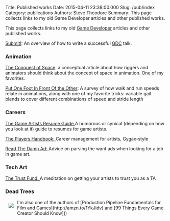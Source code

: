 Title: Published works
Date: 2015-04-11 23:38:00.000
Slug: /pub/index
Category: publications
Authors: Steve Theodore
Summary: This page collects links to my old Game Developer articles and other published works.  


This page collects links to my old [Game Developer](http://www.gamasutra.com/topic/game-developer) articles and other published works.  


[Submit!](submit): An overview of how to write a successful [GDC](http://gdconf.com) talk.

### Animation

  
[The Conquest of Space](conquest_space):  a conceptual article about how riggers and animators should think about the concept of space in animation.  One of my favorites.  
  
[Put One Foot In Front Of the Other](one_foot_in_front):   A survey of how walk and run speeds relate in animations, along with one of my favorite tricks: variable gait blends to cover different combinations of speed and stride length  
  


### Careers

  
[The Game Artists Resume Guide  ](game_artists_resume_guide)A humorous or cynical (depending on how you look at it) guide to resumes for game artists.  
  
[The Players Handbook: ](players_handbook)Career management for artists, Gygax-style  
  
[Read The Damn Ad: ](read_the_damn_ad)Advice on parsing the want ads when looking for a job in game art.    


### Tech Art

  
[The Trust Fund: ](trust_fund)A meditation on getting your artists to trust you as a TA  
  
### Dead Trees

<div style='float: left; margin:10px'><a href="https://www.amazon.com/Production-Pipeline-Fundamentals-Film-Games/dp/0415812291/ref=as_li_ss_il?ie=UTF8&qid=1465705902&sr=8-1&keywords=production+pipeline+fundamentals+for+film+and+games&linkCode=li3&tag=tecsurgui-20&linkId=d3bd4fc1b0bfcf823dafb7ad5efc0a99" target="_blank"><img border="0" src="//ws-na.amazon-adsystem.com/widgets/q?_encoding=UTF8&ASIN=0415812291&Format=_SL250_&ID=AsinImage&MarketPlace=US&ServiceVersion=20070822&WS=1&tag=tecsurgui-20" ></a><img src="//ir-na.amazon-adsystem.com/e/ir?t=tecsurgui-20&l=li3&o=1&a=0415812291" width="1" height="1" border="0" alt="" style="border:none !important; margin:0px !important;" /></div>  I'm also one of the authors of  [Production Pipeline Fundamentals for Film and Games](http://amzn.to/1YkJidv) and [99 Things Every Game Creator Should Know]()


